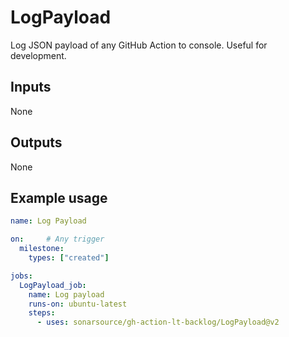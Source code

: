 # LogPayload

Log JSON payload of any GitHub Action to console. Useful for development. 

## Inputs

None

## Outputs

None

## Example usage

```yaml
name: Log Payload

on:     # Any trigger
  milestone:
    types: ["created"]

jobs:
  LogPayload_job:
    name: Log payload
    runs-on: ubuntu-latest
    steps:
      - uses: sonarsource/gh-action-lt-backlog/LogPayload@v2

```

